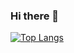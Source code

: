 ### Hi there 👋
[![Top Langs](https://github-readme-stats.vercel.app/api/top-langs/?username=haissaoui)](https://github.com/haissaoui/github-readme-stats)

<!--
**haissaoui/haissaoui** is a ✨ _special_ ✨ repository because its `README.md` (this file) appears on your GitHub profile.

Here are some ideas to get you started:

- 🔭 I’m currently working on ...
- 🌱 I’m currently learning Python
- 👯 I’m looking to collaborate on ...
- 🤔 I’m looking for help with ...
- 💬 Ask me about ...
- 📫 How to reach me: ...
- 😄 Pronouns: ...
- ⚡ Fun fact: ...
-->

